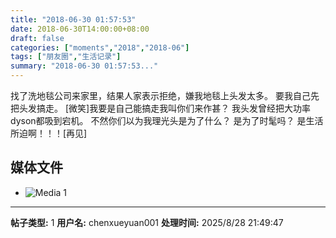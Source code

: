 ```yaml
---
title: "2018-06-30 01:57:53"
date: 2018-06-30T14:00:00+08:00
draft: false
categories: ["moments","2018","2018-06"]
tags: ["朋友圈","生活记录"]
summary: "2018-06-30 01:57:53..."
---
```


找了洗地毯公司来家里，结果人家表示拒绝，嫌我地毯上头发太多。
要我自己先把头发搞走。
[微笑]我要是自己能搞走我叫你们来作甚？
我头发曾经把大功率dyson都吸到宕机。
不然你们以为我理光头是为了什么？
是为了时髦吗？
是生活所迫啊！！！[再见]

## 媒体文件

- ![Media 1](/Moments/photos/2018-06-30/201806300157530.jpg)

---

**帖子类型:** 1
**用户名:** chenxueyuan001
**处理时间:** 2025/8/28 21:49:47